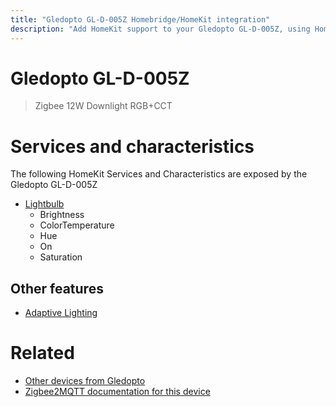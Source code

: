 ```yaml
---
title: "Gledopto GL-D-005Z Homebridge/HomeKit integration"
description: "Add HomeKit support to your Gledopto GL-D-005Z, using Homebridge, Zigbee2MQTT and homebridge-z2m."
---
```

<!---
This file has been GENERATED using src/docgen/docgen.ts
DO NOT EDIT THIS FILE MANUALLY!
-->
# Gledopto GL-D-005Z
> Zigbee 12W Downlight RGB+CCT


# Services and characteristics
The following HomeKit Services and Characteristics are exposed by
the Gledopto GL-D-005Z

* [Lightbulb](../../light.md)
  * Brightness
  * ColorTemperature
  * Hue
  * On
  * Saturation


## Other features
* [Adaptive Lighting](../../light.md)


# Related
* [Other devices from Gledopto](../index.md#gledopto)
* [Zigbee2MQTT documentation for this device](https://www.zigbee2mqtt.io/devices/GL-D-005Z.html)